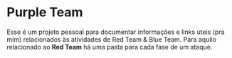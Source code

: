 # Purple Team

Esse é um projeto pessoal para documentar informações e links úteis (pra mim) relacionados às atividades de Red Team & Blue Team. Para aquilo relacionado ao **Red Team** há uma pasta para cada fase de um ataque.

